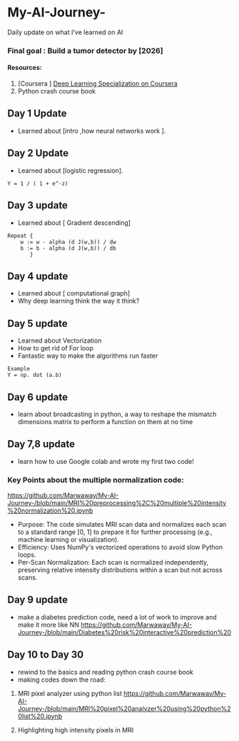 # My-AI-Journey-
Daily update on what I've learned on AI 

### Final goal : Build a tumor detector by [2026]
#### Resources: 
1. [Coursera ] [ Deep Learning Specialization on Coursera](https://coursera.org/learn/neural-networks-deep-learning)   
2. Python crash course book

## Day 1 Update  
- Learned about [intro ,how neural networks work ].  

## Day 2 Update  
- Learned about [logistic regression].  

```
Y = 1 / ( 1 + e^-z) 
```


## Day 3 update
- Learned about [ Gradient descending]
```
Repeat {
    w := w - alpha (d J(w,b)) / dw
    b := b - alpha (d J(w,b)) / db
       }
```
## Day 4 update
- Learned about [ computational graph] 
- Why deep learning think the way it think? 

## Day 5 update 
- Learned about Vectorization
- How to get rid of For loop
- Fantastic way to make the algorithms run faster

```
Example
Y = np. dot (a.b)
```

## Day 6 update
- learn about broadcasting in python, a way to reshape the mismatch dimensions matrix to perform a function on them at no time

## Day 7,8 update
- learn how to use Google colab and wrote my first two code! 

### Key Points about the multiple normalization code:

https://github.com/Marwaway/My-AI-Journey-/blob/main/MRI%20preprocessing%2C%20multiple%20intensity%20normalization%20.ipynb

- Purpose: 
The code simulates MRI scan data and normalizes each scan to a standard range [0, 1] to prepare it for further processing (e.g., machine learning or visualization).
- Efficiency: 
Uses NumPy's vectorized operations to avoid slow Python loops.
- Per-Scan Normalization: 
Each scan is normalized independently, preserving relative intensity distributions within a scan but not across scans.

## Day 9 update
- make a diabetes prediction code, need a lot of work to improve and make it more like NN
https://github.com/Marwaway/My-AI-Journey-/blob/main/Diabetes%20risk%20interactive%20prediction%20

## Day 10 to Day 30
- rewind to the basics and reading python crash course book
- making codes down the road:
1. MRI pixel analyzer using python list
https://github.com/Marwaway/My-AI-Journey-/blob/main/MRI%20pixel%20analyzer%20using%20python%20list%20.ipynb

2. Highlighting high intensity pixels in MRI